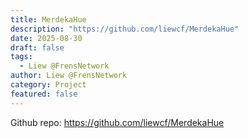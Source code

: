 ```yaml
---
title: MerdekaHue
description: "https://github.com/liewcf/MerdekaHue"
date: 2025-08-30
draft: false
tags:
  - Liew @FrensNetwork
author: Liew @FrensNetwork
category: Project
featured: false
---
```


Github repo: https://github.com/liewcf/MerdekaHue
